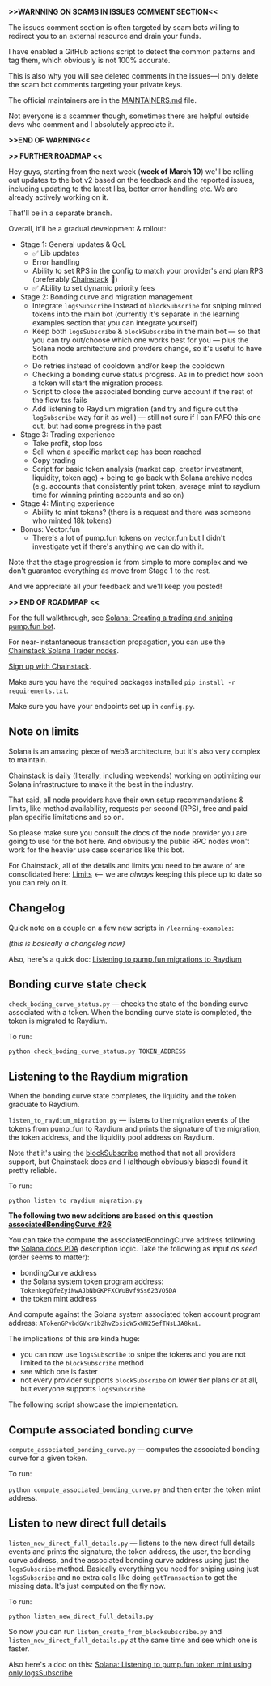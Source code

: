 **>>WARNNING ON SCAMS IN ISSUES COMMENT SECTION<<**

The issues comment section is often targeted by scam bots willing to redirect you to an external resource and drain your funds.

I have enabled a GitHub actions script to detect the common patterns and tag them, which obviously is not 100% accurate.

This is also why you will see deleted comments in the issues—I only delete the scam bot comments targeting your private keys.

The official maintainers are in the [MAINTAINERS.md](MAINTAINERS.md) file.

Not everyone is a scammer though, sometimes there are helpful outside devs who comment and I absolutely appreciate it.

**>>END OF WARNING<<**

**>> FURTHER ROADMAP <<**

Hey guys, starting from the next week (**week of March 10**) we'll be rolling out updates to the bot v2 based on the feedback and the reported issues, including updating to the latest libs, better error handling etc. We are already actively working on it.

That'll be in a separate branch.

Overall, it'll be a gradual development & rollout:

* Stage 1: General updates & QoL
  * ✅ Lib updates
  * Error handling
  * Ability to set RPS in the config to match your provider's and plan RPS (preferably [Chainstack](https://console.chainstack.com/) 🤩)
  * ✅ Ability to set dynamic priority fees
* Stage 2: Bonding curve and migration management
  * Integrate `logsSubscribe` instead of `blockSubscribe` for sniping minted tokens into the main bot (currently it's separate in the learning examples section that you can integrate yourself)
  * Keep both `logsSubscribe` & `blockSubscribe` in the main bot — so that you can try out/choose which one works best for you — plus the Solana node architecture and provders change, so it's useful to have both
  * Do retries instead of cooldown and/or keep the cooldown
  * Checking a bonding curve status progress. As in to predict how soon a token will start the migration process.
  * Script to close the associated bonding curve account if the rest of the flow txs fails
  * Add listening to Raydium migration (and try and figure out the `logSubscribe` way for it as well) — still not sure if I can FAFO this one out, but had some progress in the past
* Stage 3: Trading experience
  * Take profit, stop loss
  * Sell when a specific market cap has been reached
  * Copy trading
  * Script for basic token analysis (market cap, creator investment, liquidity, token age) + being to go back with Solana archive nodes (e.g. accounts that consistently print token, average mint to raydium time for winning printing accounts and so on)
* Stage 4: Minting experience
  * Ability to mint tokens? (there is a request and there was someone who minted 18k tokens)
* Bonus: Vector.fun
  * There's a lot of pump.fun tokens on vector.fun but I didn't investigate yet if there's anything we can do with it.

Note that the stage progression is from simple to more complex and we don't guarantee everything as move from Stage 1 to the rest.

And we appreciate all your feedback and we'll keep you posted!

**>> END OF ROADMPAP <<**

For the full walkthrough, see [Solana: Creating a trading and sniping pump.fun bot](https://docs.chainstack.com/docs/solana-creating-a-pumpfun-bot).

For near-instantaneous transaction propagation, you can use the [Chainstack Solana Trader nodes](https://docs.chainstack.com/docs/trader-nodes).

[Sign up with Chainstack](https://console.chainstack.com).

Make sure you have the required packages installed `pip install -r requirements.txt`.

Make sure you have your endpoints set up in `config.py`.

## Note on limits

Solana is an amazing piece of web3 architecture, but it's also very complex to maintain.

Chainstack is daily (literally, including weekends) working on optimizing our Solana infrastructure to make it the best in the industry.

That said, all node providers have their own setup recommendations & limits, like method availability, requests per second (RPS), free and paid plan specific limitations and so on.

So please make sure you consult the docs of the node provider you are going to use for the bot here. And obviously the public RPC nodes won't work for the heavier use case scenarios like this bot.

For Chainstack, all of the details and limits you need to be aware of are consolidated here: [Limits](https://docs.chainstack.com/docs/limits) <— we are _always_ keeping this piece up to date so you can rely on it.

## Changelog

Quick note on a couple on a few new scripts in `/learning-examples`:

*(this is basically a changelog now)*

Also, here's a quick doc: [Listening to pump.fun migrations to Raydium](https://docs.chainstack.com/docs/solana-listening-to-pumpfun-migrations-to-raydium)

## Bonding curve state check

`check_boding_curve_status.py` — checks the state of the bonding curve associated with a token. When the bonding curve state is completed, the token is migrated to Raydium.

To run:

`python check_boding_curve_status.py TOKEN_ADDRESS`

## Listening to the Raydium migration

When the bonding curve state completes, the liquidity and the token graduate to Raydium.

`listen_to_raydium_migration.py` — listens to the migration events of the tokens from pump_fun to Raydium and prints the signature of the migration, the token address, and the liquidity pool address on Raydium.

Note that it's using the [blockSubscribe]([url](https://docs.chainstack.com/reference/blocksubscribe-solana)) method that not all providers support, but Chainstack does and I (although obviously biased) found it pretty reliable.

To run:

`python listen_to_raydium_migration.py`

**The following two new additions are based on this question [associatedBondingCurve #26](https://github.com/chainstacklabs/pump-fun-bot/issues/26)**

You can take the compute the associatedBondingCurve address following the [Solana docs PDA](https://solana.com/docs/core/pda) description logic. Take the following as input *as seed* (order seems to matter):

- bondingCurve address
- the Solana system token program address: `TokenkegQfeZyiNwAJbNbGKPFXCWuBvf9Ss623VQ5DA`
- the token mint address

And compute against the Solana system associated token account program address: `ATokenGPvbdGVxr1b2hvZbsiqW5xWH25efTNsLJA8knL`.

The implications of this are kinda huge:
* you can now use `logsSubscribe` to snipe the tokens and you are not limited to the `blockSubscribe` method
* see which one is faster
* not every provider supports `blockSubscribe` on lower tier plans or at all, but everyone supports `logsSubscribe`

The following script showcase the implementation.

## Compute associated bonding curve

`compute_associated_bonding_curve.py` — computes the associated bonding curve for a given token.    

To run:

`python compute_associated_bonding_curve.py` and then enter the token mint address.

## Listen to new direct full details

`listen_new_direct_full_details.py` — listens to the new direct full details events and prints the signature, the token address, the user, the bonding curve address, and the associated bonding curve address using just the `logsSubscribe` method. Basically everything you need for sniping using just `logsSubscribe` and no extra calls like doing `getTransaction` to get the missing data. It's just computed on the fly now.

To run:

`python listen_new_direct_full_details.py`

So now you can run `listen_create_from_blocksubscribe.py` and `listen_new_direct_full_details.py` at the same time and see which one is faster.

Also here's a doc on this: [Solana: Listening to pump.fun token mint using only logsSubscribe](https://docs.chainstack.com/docs/solana-listening-to-pumpfun-token-mint-using-only-logssubscribe)
